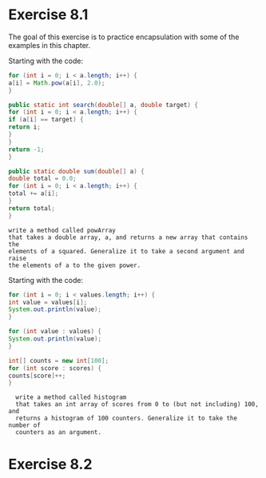 # Exercise 8.1

The goal of this exercise is to practice encapsulation with some
of the examples in this chapter.

Starting with the code:

```java
for (int i = 0; i < a.length; i++) {
a[i] = Math.pow(a[i], 2.0);
}

public static int search(double[] a, double target) {
for (int i = 0; i < a.length; i++) {
if (a[i] == target) {
return i;
}
}
return -1;
}

public static double sum(double[] a) {
double total = 0.0;
for (int i = 0; i < a.length; i++) {
total += a[i];
}
return total;
}
```

    write a method called powArray
    that takes a double array, a, and returns a new array that contains the
    elements of a squared. Generalize it to take a second argument and raise
    the elements of a to the given power.

Starting with the code:

```java
for (int i = 0; i < values.length; i++) {
int value = values[i];
System.out.println(value);
}

for (int value : values) {
System.out.println(value);
}

int[] counts = new int[100];
for (int score : scores) {
counts[score]++;
}
```

      write a method called histogram
      that takes an int array of scores from 0 to (but not including) 100, and
      returns a histogram of 100 counters. Generalize it to take the number of
      counters as an argument.
      
 # Exercise 8.2
 
 
